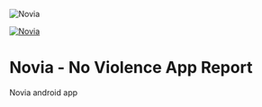 ![Novia](https://github.com/Novia-No-Violence-App-Report/app-novia/actions/workflows/file.yml/badge.svg)

[![Novia](https://circleci.com/gh/Novia-No-Violence-App-Report/app-novia.svg?style=svg)](https://circleci.com/gh/Novia-No-Violence-App-Report/app-novia)

# Novia - No Violence App Report

Novia android app